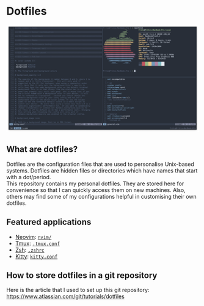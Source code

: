 # Dotfiles
![Example Setup](screenshot.png)

## What are dotfiles?
Dotfiles are the configuration files that are used to personalise Unix-based systems. Dotfiles are hidden files or directories which have names that start with a dot/period.\
This repository contains my personal dotfiles. They are stored here for convenience so that I can quickly access them on new machines. Also, others may find some of my configurations helpful in customising their own dotfiles.

## Featured applications
* [Neovim](https://github.com/neovim/neovim): [`nvim/`](.config/nvim)
* [Tmux](https://github.com/tmux/tmux): [`.tmux.conf`](.tmux.conf)
* [Zsh](https://www.zsh.org/): [`.zshrc`](.zshrc)
* [Kitty](https://github.com/kovidgoyal/kitty): [`kitty.conf`](.config/kitty/kitty.conf)

## How to store dotfiles in a git repository
Here is the article that I used to set up this git repository: https://www.atlassian.com/git/tutorials/dotfiles
